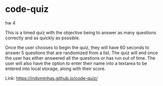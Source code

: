 # code-quiz
hw 4

This is a timed quiz with the objective being to answer as many questions correctly and as quickly as possible.

Once the user chooses to begin the quiz, they will have 60 seconds to answer 5 questions that are randomized from a list. 
The quiz will end once the user has either answered all the questions or has run out of time. The user will also have the option to enter their name into a textarea to be entered into local storage, along with their score.

Link: https://indyminhas.github.io/code-quiz/
